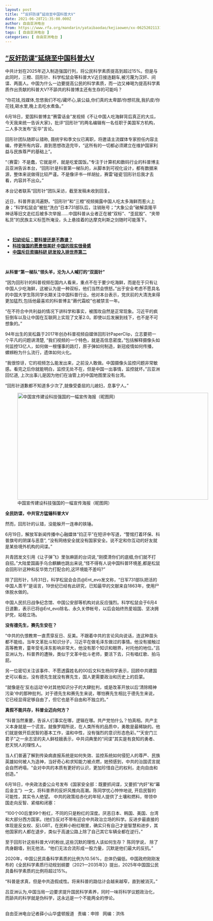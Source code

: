 ```yaml
---
layout: post
title: "“反奸防谍”延烧至中国科普大V"
date: 2021-06-28T21:35:00.000Z
author: 自由亚洲电台
from: https://www.rfa.org/mandarin/yataibaodao/kejiaowen/xx-06252021131423.html
tags: [ 自由亚洲电台 ]
categories: [ 自由亚洲电台 ]
---
```

<!--1624916100000-->
[“反奸防谍”延烧至中国科普大V](https://www.rfa.org/mandarin/yataibaodao/kejiaowen/xx-06252021131423.html)
------

<div>
<p></p><p>中共计划在2025<span>年迈入制造强国行列，将公民科学素质提高到超过</span>15%<span>。但是与此同时，三橙、回形针、科学松鼠会等科普大</span>V<span>近日接连翻车</span>,<span>被污蔑为汉奸、间谍、两面人</span>。中国为什么一边要提高公民的科学素质，而一边又棒喝为提高科学素质作出贡献的科普大V?不舔共的科普博主还有生存的可能吗？ <strong></strong></p><p>“你花钱,<span>找媒体</span>,<span>忽悠我们不吃</span>/<span>藏坏心</span>,<span>装公益</span>,<span>你们真的太卑鄙</span>/<span>你想坑我</span>,<span>我扒皮</span>/<span>你花钱</span>,<span>砸水里</span>,<span>晚上去吃水煮鱼。”</span></p><p>6<span>月</span>18<span>日，爱国科普博主“赛雷话金”发视频</span>《不让中国人吃海鲜背后真正的大瓜，今天我来统一告诉大家》，批评“回形针”的两名编辑有一名任职于美国军方机构，二人多次发布“反华”言论。</p><p>回形针团队随即认错称, 聂统宇和季文仪已离职，将邀请主流媒体专家担任内容主编，停更所有内容，直到思想改造完毕，“这所有的一切都必须建立在维护国家利益与民族尊严的基础上”。</p><p>“（赛雷）不是蠢，它就是坏，就是吃爱国饭。”专注于计算机和数码行业的科普博主吕亚洲告诉本台，“回形针是科普第一梯队的，从脚本到可视化设计，都有数据来源，整体来说做得比较严谨。不是像评书一样胡扯，赛雷‘碰瓷’回形针后我才去看，内容并不出众。”</p><p>本台记者联系“回形针”团队采访，截至发稿未收到回复。</p><p>近日，科普界哀鸿遍野。“回形针”和“三橙”视频揭露中国人吃太多海鲜而惹火上身；“科学松鼠会”被批“洗白”日本731<span>部队后，注销账号；“大象公会”破解袁隆平神话等旧文走红后被多次举报……中国科普从业者正在被“双标”、“歪屁股”、“夹带私货”的民族主义标签所淹没，头上悬挂着的达摩克利斯之剑随时可能落下。</span></p><p><br/></p><ul><li><a href="https://www.rfa.org/mandarin/zhuanlan/fuyouluntan/women-08022019152619.html"><strong>妇幼论坛：要科普还是不靠谱？</strong></a></li><li><strong><a href="https://www.rfa.org/mandarin/yataibaodao/zhengzhi/xx-10292020161004.html">科技强国的愿景很美好 中国的现实很骨感</a></strong></li><li><strong><a href="https://www.rfa.org/mandarin/Xinwen/7-10032019171621.html">中国斥巨资搞科研 研发投入排世界第二</a></strong></li></ul><p><br/></p><p><strong>从科普“第一梯队”领头羊，沦为人人喊打的“双面针”</strong></p><p>“因为回形针的科普视频在国内人看来，重点不在于要少吃海鲜，而是在于只有让中国人少吃海鲜，这被认为是一种双标，他们当然会愤怒。”出于安全考虑不愿具名的中国大学生陈同学长期关注中国科普行业。他对本台表示，党庆前的大清洗来得更加猛烈,<span>包括他最喜欢的科普博主“蕨代霜蛟”也被禁言一年。</span></p><p>“在不符合中共利益的情况下讲科学和事实，被围攻自然是正常现象。习近平的疯狂倒车以及让中国在互联网上实现了文革2.0<span>。即使以后发展到线下，也不是不可想象的。”</span></p><p>94<span>年出生的吴松磊于</span>2017<span>年创办科普视频自媒体回形针</span>PaperClip<span>，立志要把一个平凡的问题讲清楚</span>, “我们视频的一个特色，就是高信息密度。”包括解释摄像头如何监控13<span>亿人，如何做一根懂事的路灯，原子弹如何制造，新冠疫情如何传播，螺蛳粉为什么流行，遗体如何火化。</span></p><p>“我很惊讶，它的视频怎么能发出来，之前没人敢做。中国摄像头监控问题非常敏感。看完之后你就能明白，监控无处不在，但是中国一出事情，监控就坏。”吕亚洲回忆道, <span>上次出事儿是因为</span>他们在油管上的中国地图里没有台湾。</p><p>“回形针道歉都不知道多少次了,<span>就像受委屈的儿媳妇，息事宁人。”</span></p><p><span><figure class="image-richtext image-inline captioned" style="width:620px;"><img alt="中国宣传建设科技强国的一幅宣传海报（昵图网）" height="348" src="https://www.rfa.org/mandarin/yataibaodao/kejiaowen/xx-06252021131423.html/xx0625.jpg/@@images/73e9613a-8f43-4c8d-acce-d1045545b8e6.jpeg" title="xx0625.jpg" width="620"/><figcaption class="image-caption">中国宣传建设科技强国的一幅宣传海报（昵图网）</figcaption><small></small></figure></span></p><p><strong><span>全民防谍，中共官方猛锤科普大</span>V</strong></p><p><strong></strong>然而，回形针的认错，没能躲开一连串的铁锤。</p><p>6<span>月</span>19<span>日，解放军新闻传播中心融媒体“钧正平”在短评中写道，“警惕打着环保、科普旗号的阴谋与恶意”</span>, <span>“没有网络安全就没有国家安全。说不定和你互动的好友就是某些境外机构的间谍。”</span></p><p>共青团发文引用《让子弹飞》里张麻匪的台词说,<span>“刚摸清你们的底细</span>,<span>你们就不打自招。”</span>大陆爱国画手乌合麒麟也跳出来说,<span>“怪不得有人说中国科普环境差</span>,<span>都是松鼠会回形针这种和反华势力打配合的</span>,<span>这环境能不差吗</span>?<span>”</span></p><p>除了回形针，5<span>月</span>31<span>日，科学松鼠会会员</span>@Ent_evo<span>发文称，“日军</span>731<span>部队把活的中国人蒸干”是谣言，</span>19<span>世纪已经有</span>此研究，已知最早的文献来自1863<span>年，使用尸体脱水做的。</span></p><p>中国人民抗日战争纪念馆、中国公安部等机构对此反应强烈。科学松鼠会于6<span>月</span>4<span>日道歉，表示已将</span>@Ent_evo<span>除名、永久关停帐号，以后会始终热爱祖国、坚决拥护党，站稳立场。</span></p><p><strong>没有德先生，赛先生安在？</strong></p><p><strong></strong>“中共的仇恨教育一直贯穿反日、反美。不跟着中共的言论风向说话，连这种苗头都不能给。当年文革批斗知识分子，习近平在做毛泽东做过的事情。他没有接触过高等教育，童年受毛泽东影响非常大，他没有那个知识和眼界，衬托他的地位。”吕亚洲认为，科普界的遭殃，类似于文革中批斗老师，要活下去，只有唱红歌、拍马屁。</p><p>另一位密切关注该事件、不愿透露姓名的00<span>后文科生杨同学表示，回顾中共建国史可以看出，没有德先生就没有赛先生，国人更需要政治和历史上的启蒙。</span></p><p>“就像是在‘反右运动’中对其他知识分子的大肆批判，或是改革开放以后‘清除精神污染’中的那种批判。对于德先生和赛先生来说，哪怕赛先生相比于德先生来说，它已经显得足够自由了，但它也是不自由和不独立的。”</p><p><strong>真假不能共存，科普业迈向何方？</strong></p><p>“科普当然重要，告诉人们事实在哪，逻辑在哪。共产党怕什么？怕真相。共产主义本身就是一个谎言。就像罗翔所说，在人类所有的品质中，勇敢是最稀缺的。他们就是做开启民智的基本工作，温和中性，没有强烈的意识形态色彩。”“天安门三君子”之一余志坚的夫人鲜桂娥表示，中共词典里的“间谍”其实是有良知的勇者、悲天悯人的理性人。</p><p>当人们普遍了解到传染病直报系统是如何失效、监控系统如何侵犯人的尊严、民族英雄如何被人为造神，当好奇心和求知能力被点燃，她预感到，中共的治国谎言就会自然坍塌，“会对中共的本质有更好的认识，更加珍惜自己的权利，走向自由和创造。”</p><p>6<span>月</span>18<span>日，中央政法委公众号发布《国家安全部：既要抓间谍，又要抓“内奸”和“幕后金主”》一文，将科普界的反奸风推向高潮。陈同学忧心忡忡地说</span>, <span>开启民智的可能性，其实令人绝望。 中共的政策给赤化的年轻人提供了土壤和燃料，带领中国走向反智、紧缩和闭塞：</span></p><p>“100<span>个</span>00<span>后里</span>99<span>个粉红，不同的只是粉红的深度。厌恶日本、韩国、美国、台湾和大部分西方国家。</span>(<span>他们</span>)<span>反对不带有迎合中共政治立场的科学。反进步最直接的体现是反女权、反</span>LGBT<span>。在民粹小粉红眼里，确实只有自己才是智慧和进步，其他国家的人都在退步，类似于高速公路上除了自己其它车辆全都在逆行。” </span></p><p>至于回形针这些科普大V<span>的粉丝</span>,这些沉默的理性人该如何生存？ 陈同学说， 除了肉身翻墙，别无他法，“他们无法合流形成一股力量，沉默是他们最大的反抗。”</p><p>2020<span>年，中国公民具备科学素质的比例为</span>10.56%<span>，</span>总体仍偏低。中国政府刚刚发布的《全民科学素质行动规划纲要（2021—2035<span>年<strong>）</strong>》提出，</span>2025年中国国公民具备科学素质的比例将超过15%。</p><p>“科普是求真，但是中共造假成性。将来科普的路估计会越来越窄，直到被消灭。”</p><p>吕亚洲认为,<span>中国当局一边要求提升国民科学素养，同时一味将科学议题政治化，而舔共的科学就是伪科学，这永远是一个不能两全的悖论。<p><br/>自由亚洲电台记者薛小山华盛顿报道   责编：申铧   网编：洪伟</p></span></p>
</div>

